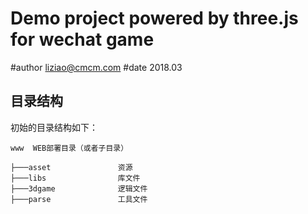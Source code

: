 # Demo project powered by three.js for wechat game

#author liziao@cmcm.com
#date   2018.03

## 目录结构

初始的目录结构如下：

~~~
www  WEB部署目录（或者子目录）

├───asset               资源
├───libs                库文件              
├───3dgame              逻辑文件
├───parse               工具文件